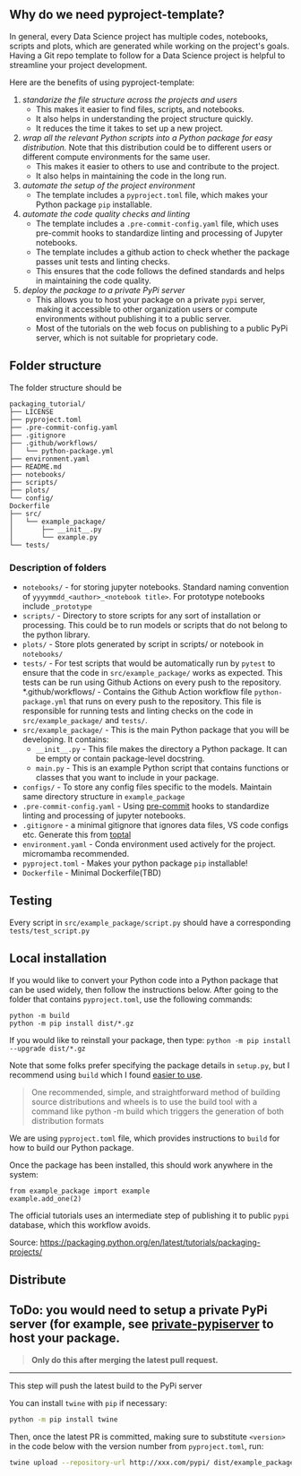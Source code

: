 ## Why do we need pyproject-template?
In general, every Data Science project has multiple codes, notebooks, scripts and plots, which are generated while working on the project's goals. Having a Git repo template to follow for a Data Science project is helpful to streamline your project development. 

Here are the benefits of using pyproject-template:
1. *standarize the file structure across the projects and users* 
   - This makes it easier to find files, scripts, and notebooks.
   - It also helps in understanding the project structure quickly.
   - It reduces the time it takes to set up a new project.
2. *wrap all the relevant Python scripts into a Python package for easy distribution.* Note that this distribution could be to different users or different compute environments for the same user.
    - This makes it easier to others to use and contribute to the project.
    - It also helps in maintaining the code in the long run.
3. *automate the setup of the project environment*
   - The template includes a `pyproject.toml` file, which makes your Python package `pip` installable.
4. *automate the code quality checks and linting*
   - The template includes a `.pre-commit-config.yaml` file, which uses pre-commit hooks to standardize linting and processing of Jupyter notebooks.
   - The template includes a github action to check whether the package passes unit tests and linting checks.
   - This ensures that the code follows the defined standards and helps in maintaining the code quality.
5. *deploy the package to a private PyPi server*
   - This allows you to host your package on a private `pypi` server, making it accessible to other organization users or compute environments without publishing it to a public server. 
   - Most of the tutorials on the web focus on publishing to a public PyPi server, which is not suitable for proprietary code.



## Folder structure



The folder structure should be
```
packaging_tutorial/
├── LICENSE
├── pyproject.toml
├── .pre-commit-config.yaml
├── .gitignore
├── .github/workflows/
│   └── python-package.yml
├── environment.yaml
├── README.md
├── notebooks/
├── scripts/
├── plots/
└── config/
Dockerfile
├── src/
│   └── example_package/
│       ├── __init__.py
│       └── example.py
└── tests/
```

### Description of folders


* `notebooks/` - for storing jupyter notebooks. Standard naming convention of `yyyymmdd_<author>_<notebook title>`. For prototype notebooks include `_prototype`
* `scripts/` - Directory to store scripts for any sort of installation or processing. This could be to run models or scripts that do not belong to the python library.
* `plots/` - Store plots generated by script in scripts/ or notebook in `notebooks/`
* `tests/` - For test scripts that would be automatically run by `pytest` to ensure that the code in `src/example_package/` works as expected. This tests can be run using Github Actions on every push to the repository.
*.github/workflows/ - Contains the Github Action workflow file `python-package.yml` that runs on every push to the repository. This file is responsible for running tests and linting checks on the code in `src/example_package/` and `tests/`.
* `src/example_package/` - This is the main Python package that you will be developing. It contains:
  * `__init__.py` - This file makes the directory a Python package. It can be empty or contain package-level docstring.
  * `main.py` - This is an example Python script that contains functions or classes that you want to include in your package.
* `configs/` - To store any config files specific to the models. Maintain same directory structure in `example_package`
* `.pre-commit-config.yaml` - Using [pre-commit](https://pre-commit.com/) hooks to standardize linting and processing of jupyter notebooks.
* `.gitignore` - a minimal gitignore that ignores data files, VS code configs etc. Generate this from [toptal](https://www.toptal.com/developers/gitignore)
* `environment.yaml` - Conda environment used actively for the project. micromamba recommended.
* `pyproject.toml` - Makes your python package `pip` installable!
* `Dockerfile` - Minimal Dockerfile(TBD)

## Testing

Every script in `src/example_package/script.py` should have a corresponding `tests/test_script.py`

## Local installation
If you would like to convert your Python code into a Python package that can be used widely, then follow the instructions below.
After going to the folder that contains `pyproject.toml`, use the following commands:

```
python -m build
python -m pip install dist/*.gz
```

If you would like to reinstall your package, then type:
`python -m pip install --upgrade dist/*.gz`


Note that some folks prefer specifying the package details in `setup.py`, but I recommend using `build` which I found
<a href="https://packaging.python.org/en/latest/discussions/setup-py-deprecated/">easier to use</a>.

<blockquote>
One recommended, simple, and straightforward method of building source distributions and wheels is to use the build tool with a command like python -m build which triggers the generation of both distribution formats
</blockquote>

We are using `pyproject.toml` file, which provides instructions to `build` for how to build our Python package.


Once the package has been installed, this should work anywhere in the system:

```
from example_package import example
example.add_one(2)
```

The official tutorials uses an intermediate step of publishing it to public `pypi` database, which this workflow avoids.

Source:
https://packaging.python.org/en/latest/tutorials/packaging-projects/



##  Distribute

ToDo: you would need to setup a private PyPi server (for example, see [private-pypiserver](https://testdriven.io/blog/private-pypi/) to host your package.
----------
> **Only do this after merging the latest pull request.**
----------
This step will push the latest build to the PyPi server

You can install `twine` with `pip` if necessary:
``` bash
python -m pip install twine
```
Then, once the latest PR is committed, making sure to substitute `<version>` in the code below with the version number from `pyproject.toml`, run:
``` bash
twine upload --repository-url http://xxx.com/pypi/ dist/example_package-<version>.tar.gz

```
